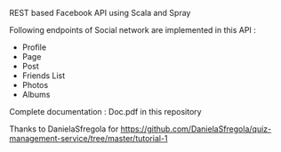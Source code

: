 REST based Facebook API using Scala and Spray

Following endpoints of Social network are implemented in this API : 

 - Profile
 - Page
 - Post
 - Friends List
 - Photos
 - Albums

Complete documentation : Doc.pdf in this repository





Thanks to DanielaSfregola for https://github.com/DanielaSfregola/quiz-management-service/tree/master/tutorial-1
